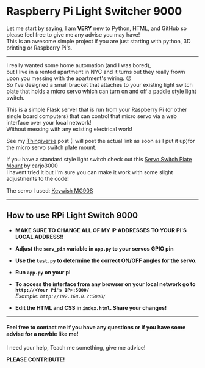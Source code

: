# Raspberry Pi Light Switcher 9000


Let me start by saying, I am **VERY** new to Python, HTML, and GitHub so please feel free to give me any advise you may have!  
This is an awesome simple project if you are just starting with python, 3D printing or Raspberry Pi's.


---
I really wanted some home automation (and I was bored),  
but I live in a rented apartment in NYC and it turns out they really frown upon you messing with the apartment's wiring.
:stuck_out_tongue_winking_eye:  
So I've designed a small bracket that attaches to your existing light switch plate that holds a micro servo which can turn on and off a paddle style light switch.

This is a simple Flask server that is run from your Raspberry Pi (or other single board computers) that can control that micro servo via a web interface over your local network!  
Without messing with any existing electrical work!

See my [Thingiverse](https://www.thingiverse.com/Forgedinplastic3d/about) post (I will post the actual link as soon as I put it up)for the micro servo switch plate mount.
  
If you have a standard style light switch check out this [Servo Switch Plate Mount](https://www.thingiverse.com/thing:1156995) by carjo3000  
I havent tried it but I'm sure you can make it work with some slight adjustments to the code!

The servo I used: [Keywish MG90S](https://www.amazon.com/gp/product/B071J7BGV8/ref=oh_aui_detailpage_o02_s00?ie=UTF8&psc=1)  

---
## How to use RPi Light Switch 9000

* **MAKE SURE TO CHANGE ALL OF MY IP ADDRESSES TO YOUR PI'S LOCAL ADDRESS!!**

* **Adjust the `serv_pin` variable in `app.py` to your servos GPIO pin**

* **Use the `test.py` to determine the correct ON/OFF angles for the servo.** 

* **Run `app.py`  on your pi**

* **To access the interface from any browser on your local network go to  `http://<Your Pi's IP>:5000/`**  
    *Example: `http://192.168.0.2:5000/`*
   
* **Edit the HTML and CSS in `index.html`. Share your changes!**

---
 
#### Feel free to contact me if you have any questions or if you have some advise for a newbie like me!  
I need your help, Teach me something, give me advice! 


**PLEASE CONTRIBUTE!**